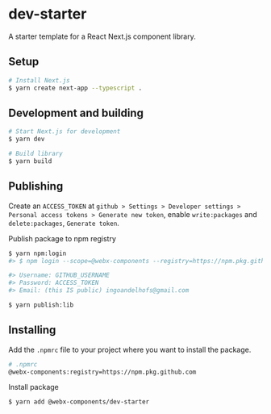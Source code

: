# dev-starter
A starter template for a React Next.js component library. 

## Setup
```bash 
# Install Next.js
$ yarn create next-app --typescript .
```

## Development and building
```bash 
# Start Next.js for development
$ yarn dev

# Build library
$ yarn build
```

## Publishing
Create an `ACCESS_TOKEN` at `github > Settings > Developer settings > Personal access tokens > Generate new token`, enable `write:packages` and `delete:packages`, `Generate token`.

Publish package to npm registry
```bash
$ yarn npm:login
#> $ npm login --scope=@webx-components --registry=https://npm.pkg.github.com

#> Username: GITHUB_USERNAME
#> Password: ACCESS_TOKEN
#> Email: (this IS public) ingoandelhofs@gmail.com
```

```bash
$ yarn publish:lib
```

## Installing
Add the `.npmrc` file to your project where you want to install the package.
```bash
# .npmrc
@webx-components:registry=https://npm.pkg.github.com
```

Install package
```bash
$ yarn add @webx-components/dev-starter
```